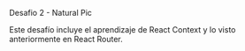 Desafio 2 - Natural Pic

Este desafío incluye el aprendizaje de React Context y lo visto anteriormente en React Router.

